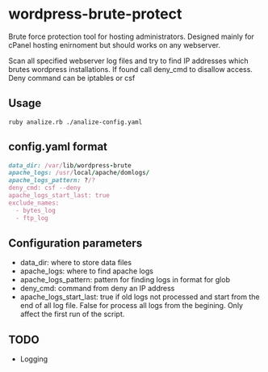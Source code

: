 wordpress-brute-protect
=======================

Brute force protection tool for hosting administrators. Designed mainly for cPanel hosting enirnoment but should works on any webserver.

Scan all specified webserver log files and try to find IP addresses which brutes wordpress installations. If found call deny_cmd to disallow access. Deny command can be iptables or csf

Usage
-----------------------
```console
ruby analize.rb ./analize-config.yaml
``` 

config.yaml format
-----------------------
```ruby
data_dir: /var/lib/wordpress-brute
apache_logs: /usr/local/apache/domlogs/
apache_logs_pattern: ?/?
deny_cmd: csf --deny
apache_logs_start_last: true
exclude_names:
  - bytes_log
  - ftp_log
```

## Configuration parameters
* data_dir: where to store data files
* apache_logs: where to find apache logs
* apache_logs_pattern: pattern for finding logs in format for glob
* deny_cmd: command from deny an IP address
* apache_logs_start_last: true if old logs not processed and start from the end of all log file. False for process all logs from the begining. Only affect the first run of the script.  

## TODO
* Logging
